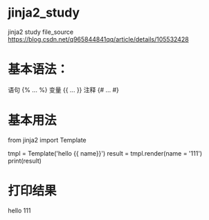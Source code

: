 # jinja2_study
jinja2 study
file_source https://blog.csdn.net/q965844841qq/article/details/105532428
# 基本语法：

语句 {% ... %}
变量 {{ ... }}
注释 {# ... #}
# 基本用法
from jinja2 import Template

tmpl = Template('hello {{ name}}')
result = tmpl.render(name = '111')
print(result)
# 打印结果
hello 111
